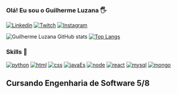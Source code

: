 
### Olá! Eu sou o Guilherme Luzana 🖐️ 

[![Linkedin](https://img.shields.io/badge/LinkedIn-0077B5?style=for-the-badge&logo=linkedin&logoColor=white)](https://www.linkedin.com/in/guilherme-luzana-960ba41b3/)
[![Twitch](https://img.shields.io/badge/Twitch-9146FF?style=for-the-badge&logo=twitch&logoColor=white)](https://www.twitch.tv/anakinreidelas) 
[![Instagram](https://img.shields.io/badge/Instagram-E4405F?style=for-the-badge&logo=instagram&logoColor=white)](https://www.instagram.com/guilherm_/)

![Guilherme Luzana GitHub stats](https://github-readme-stats.vercel.app/api?username=guiluzana&show_icons=true&theme=midnight-purple) 
[![Top Langs](https://github-readme-stats.vercel.app/api/top-langs/?username=guiluzana&langs_count=8)](https://github.com/anuraghazra/github-readme-stats)


### Skills 🚀
[![python](https://img.shields.io/badge/Python-3776AB?style=for-the-badge&logo=python&logoColor=white)]()
[![html](https://img.shields.io/badge/HTML-239120?style=for-the-badge&logo=html5&logoColor=white)]()
[![css](https://img.shields.io/badge/CSS-239120?&style=for-the-badge&logo=css3&logoColor=white)]()
[![javaEs](https://img.shields.io/badge/JavaScript-F7DF1E?style=for-the-badge&logo=javascript&logoColor=black)]()
[![node](https://img.shields.io/badge/Node.js-43853D?style=for-the-badge&logo=node.js&logoColor=white)]() [![react](https://img.shields.io/badge/React-20232A?style=for-the-badge&logo=react&logoColor=61DAFB)]()
[![mysql](https://img.shields.io/badge/MySQL-00000F?style=for-the-badge&logo=mysql&logoColor=white)]()
[![mongo](https://img.shields.io/badge/MongoDB-4EA94B?style=for-the-badge&logo=mongodb&logoColor=white)]()

## Cursando Engenharia de Software 5/8
